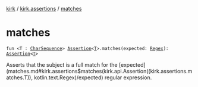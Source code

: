[kirk](../index.md) / [kirk.assertions](index.md) / [matches](./matches.md)

# matches

`fun <T : `[`CharSequence`](https://kotlinlang.org/api/latest/jvm/stdlib/kotlin/-char-sequence/index.html)`> `[`Assertion`](../kirk.api/-assertion/index.md)`<`[`T`](matches.md#T)`>.matches(expected: `[`Regex`](https://kotlinlang.org/api/latest/jvm/stdlib/kotlin.text/-regex/index.html)`): `[`Assertion`](../kirk.api/-assertion/index.md)`<`[`T`](matches.md#T)`>`

Asserts that the subject is a full match for the [expected](matches.md#kirk.assertions$matches(kirk.api.Assertion((kirk.assertions.matches.T)), kotlin.text.Regex)/expected) regular
expression.

